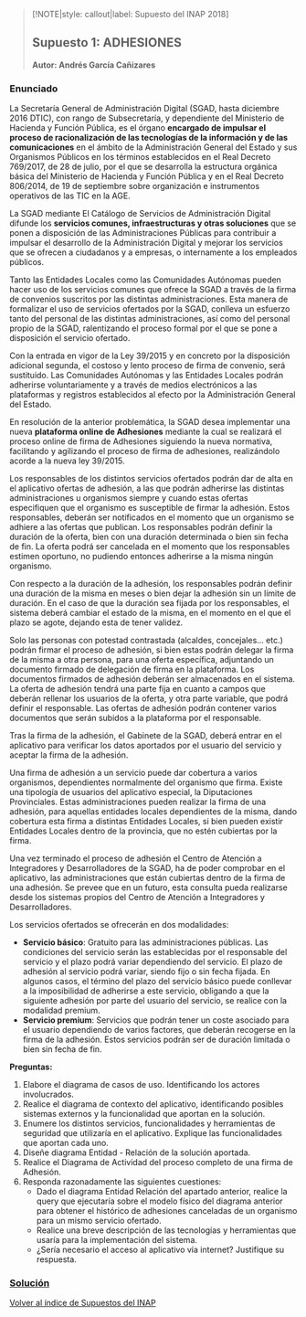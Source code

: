 > [!NOTE|style: callout|label: Supuesto del INAP 2018]
> ## Supuesto 1: ADHESIONES <!-- {docsify-ignore} -->
> **Autor: Andrés García Cañizares**

### Enunciado

La Secretaría General de Administración Digital (SGAD, hasta diciembre 2016 DTIC), con rango de Subsecretaría, y dependiente del Ministerio de Hacienda y Función Pública, es el órgano **encargado de impulsar el proceso de racionalización de las tecnologías de la información y de las comunicaciones** en el ámbito de la Administración General del Estado y sus Organismos Públicos en los términos establecidos en el Real Decreto 769/2017, de 28 de julio, por el que se desarrolla la estructura orgánica básica del Ministerio de Hacienda y Función Pública y en el Real Decreto 806/2014, de 19 de septiembre sobre organización e instrumentos operativos de las TIC en la AGE.

La SGAD mediante El Catálogo de Servicios de Administración Digital difunde los **servicios comunes, infraestructuras y otras soluciones** que se ponen a disposición de las Administraciones Públicas para contribuir a impulsar el desarrollo de la Administración Digital y mejorar los servicios que se ofrecen a ciudadanos y a empresas, o internamente a los empleados públicos.

Tanto las Entidades Locales como las Comunidades Autónomas pueden hacer uso de los servicios comunes que ofrece la SGAD a través de la firma de convenios suscritos por las distintas administraciones. Esta manera de formalizar el uso de servicios ofertados por la SGAD, conlleva un esfuerzo tanto del personal de las distintas administraciones, así como del personal propio de la SGAD, ralentizando el proceso formal por el que se pone a disposición el servicio ofertado.

Con la entrada en vigor de la Ley 39/2015 y en concreto por la disposición adicional segunda, el costoso y lento proceso de firma de convenio, será sustituido. Las Comunidades Autónomas y las Entidades Locales podrán adherirse voluntariamente y a través de medios electrónicos a las plataformas y registros establecidos al efecto por la Administración General del Estado.

En resolución de la anterior problemática, la SGAD desea implementar una nueva **plataforma online de Adhesiones** mediante la cual se realizará el proceso online de firma de Adhesiones siguiendo la nueva normativa, facilitando y agilizando el proceso de firma de adhesiones, realizándolo acorde a la nueva ley 39/2015.

Los responsables de los distintos servicios ofertados podrán dar de alta en el aplicativo ofertas de adhesión, a las que podrán adherirse las distintas administraciones u organismos siempre y cuando estas ofertas especifiquen que el organismo es susceptible de firmar la adhesión. Estos responsables, deberán ser notificados en el momento que un organismo se adhiere a las ofertas que publican. Los responsables podrán definir la duración de la oferta, bien con una duración determinada o bien sin fecha de fin. La oferta podrá ser cancelada en el momento que los responsables estimen oportuno, no pudiendo entonces adherirse a la misma ningún organismo.

Con respecto a la duración de la adhesión, los responsables podrán definir una duración de la misma en meses o bien dejar la adhesión sin un límite de duración. En el caso de que la duración sea fijada por los responsables, el sistema deberá cambiar el estado de la misma, en el momento en el que el plazo se agote, dejando esta de tener validez.

Solo las personas con potestad contrastada (alcaldes, concejales… etc.) podrán firmar el proceso de adhesión, si bien estas podrán delegar la firma de la misma a otra persona, para una oferta específica, adjuntando un documento firmado de delegación de firma en la plataforma. Los documentos firmados de adhesión deberán ser almacenados en el sistema. La oferta de adhesión tendrá una parte fija en cuanto a campos que deberán rellenar los usuarios de la oferta, y otra parte variable, que podrá definir el responsable. Las ofertas de adhesión podrán contener varios documentos que serán subidos a la plataforma por el responsable.

Tras la firma de la adhesión, el Gabinete de la SGAD, deberá entrar en el aplicativo para verificar los datos aportados por el usuario del servicio y aceptar la firma de la adhesión.

Una firma de adhesión a un servicio puede dar cobertura a varios organismos, dependientes normalmente del organismo que firma. Existe una tipología de usuarios del aplicativo especial, la Diputaciones Provinciales. Estas administraciones pueden realizar la firma de una adhesión, para aquellas entidades locales dependientes de la misma, dando cobertura esta firma a distintas Entidades Locales, si bien pueden existir Entidades Locales dentro de la provincia, que no estén cubiertas por la firma.

Una vez terminado el proceso de adhesión el Centro de Atención a Integradores y Desarrolladores de la SGAD, ha de poder comprobar en el aplicativo, las administraciones que están cubiertas dentro de la firma de una adhesión. Se prevee que en un futuro, esta consulta pueda realizarse desde los sistemas propios del Centro de Atención a Integradores y Desarrolladores.

Los servicios ofertados se ofrecerán en dos modalidades:
- **Servicio básico**: Gratuito para las administraciones públicas. Las condiciones del servicio serán las establecidas por el responsable del servicio y el plazo podrá variar dependiendo del servicio. El plazo de adhesión al servicio podrá variar, siendo fijo o sin fecha fijada. En algunos casos, el término del plazo del servicio básico puede conllevar a la imposibilidad de adherirse a este servicio, obligando a que la siguiente adhesión por parte del usuario del servicio, se realice con la modalidad premium.
- **Servicio premium**: Servicios que podrán tener un coste asociado para el usuario dependiendo de varios factores, que deberán recogerse en la firma de la adhesión. Estos servicios podrán ser de duración limitada o bien sin fecha de fin.

**Preguntas:**
1. Elabore el diagrama de casos de uso. Identificando los actores involucrados.
2. Realice el diagrama de contexto del aplicativo, identificando posibles sistemas externos y la funcionalidad que aportan en la solución.
3. Enumere los distintos servicios, funcionalidades y herramientas de seguridad que utilizaría en el aplicativo. Explique las funcionalidades que aportan cada uno.
4. Diseñe diagrama Entidad - Relación de la solución aportada.
5. Realice el Diagrama de Actividad del proceso completo de una firma de Adhesión.
6. Responda razonadamente las siguientes cuestiones:
    - Dado el diagrama Entidad Relación del apartado anterior, realice la query que ejecutaría sobre el modelo físico del diagrama anterior para obtener el histórico de adhesiones canceladas de un organismo para un mismo servicio ofertado.
    - Realice una breve descripción de las tecnologías y herramientas que usaría para la implementación del sistema.
    - ¿Sería necesario el acceso al aplicativo vía internet? Justifique su respuesta.

<h3 class="my-2"><a href="https://pmoreno-rodriguez.github.io/opos_gsi/#/supuestos/inap/B3-01-sol.md">Solución</a></h3>

<a href="https://pmoreno-rodriguez.github.io/opos_gsi/#/supuestos/inap/indice.md">Volver al índice de Supuestos del INAP</a>

